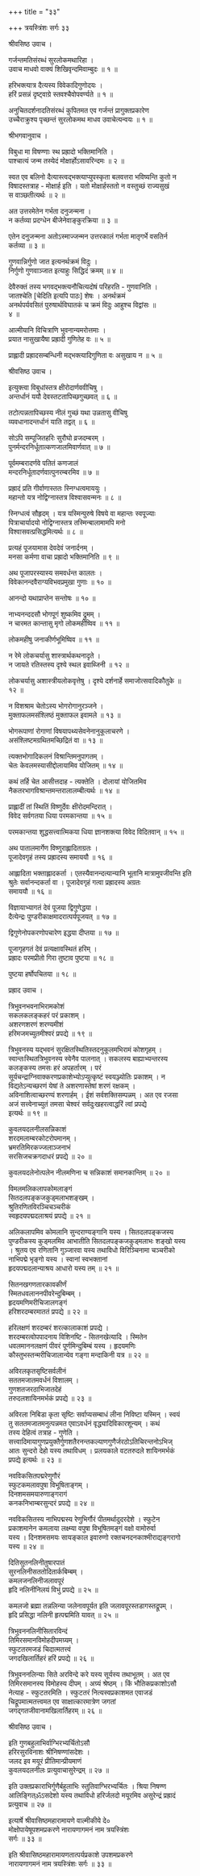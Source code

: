 +++
title = "३३"

+++
त्रयस्त्रिंशः सर्गः ३३  
  
श्रीवसिष्ठ उवाच ।  
  
गर्जन्तमतिसंरब्धं सुरलोकमथारिहा ।  
उवाच माधवो वाक्यं शिखिवृन्दमिवाम्बुदः ॥ १ ॥  
  
हरिभक्त्यात्र दैत्यस्य विवेकादिगुणोदयः ।  
हरिं प्रसन्नं दृष्ट्वाग्रे स्तवश्चैवोपवर्ण्यते ॥ १ ॥  
  
अनुचितदर्शनादतिसंरब्धं कुपितमत एव गर्जन्तं प्रागुक्तप्रकारेण   
उच्चैराक्रुश्य पृच्छन्तं सुरलोकमथ माधव उवाचेत्यन्वयः ॥ १ ॥  
  
श्रीभगवानुवाच ।  
  
विबुधा मा विषण्णाः स्थ प्रह्रादो भक्तिमानिति ।  
पाश्चात्यं जन्म तस्येदं मोक्षार्होऽसावरिन्दमः ॥ २ ॥  
  
स्वत एव बलिनो दैत्यास्त्वद्भक्त्याप्युपस्कृता बलवत्तरा भविष्यन्ति कुतो न   
विषादस्तत्राह - मोक्षार्ह इति । यतो मोक्षार्हस्ततो न वस्तुच्छं राज्यसुखं   
स वाञ्छतीत्यर्थः ॥ २ ॥  
  
अत उत्तरमेतेन गर्भता दनुजन्मना ।  
न कर्तव्या प्रदग्धेन बीजेनेवाङ्कुरक्रिया ॥ ३ ॥  
  
एतेन दनुजन्मना अतोऽस्माज्जन्मन उत्तरकालं गर्भता मातृगर्भे वसतिर्न   
कर्तव्या ॥ ३ ॥  
  
गुणवान्निर्गुणो जात इत्यनर्थक्रमं विदुः ।  
निर्गुणो गुणवाञ्जात इत्याहुः सिद्धिदं क्रमम् ॥ ४ ॥  
  
देवैरुक्तं तस्य भगवद्भक्त्यनौचित्यदोषं परिहरति - गुणवानिति ।   
जातश्चेति [चेदिति इत्यपि पाठः] शेषः । अनर्थक्रमं   
अनर्थपर्यवसितं पुरुषार्थविघातकं च क्रमं विदुः आहुश्च विद्वांसः ॥   
४ ॥  
  
आत्मीयानि विचित्राणि भुवनान्यमरोत्तमाः ।  
प्रयात नासुखायैषा प्रह्रादी गुणितेह वः ॥ ५ ॥  
  
प्राह्लादी प्रह्रादसम्बन्धिनी मद्भक्त्यादिगुणिता वः असुखाय न ॥ ५ ॥  
  
श्रीवसिष्ठ उवाच ।  
  
इत्युक्त्वा विबुधांस्तत्र क्षीरोदार्णववीचिषु ।  
अन्तर्धानं ययौ देवस्तटतापिच्छगुच्छवत् ॥ ६ ॥  
  
तटोत्पन्नतापिच्छस्य नीलं गुच्छं यथा उन्नतासु वीचिषु   
व्यवधानादन्तर्धानं याति तद्वत् ॥ ६ ॥  
  
सोऽपि सम्पूजितहरिः सुरौघो व्रजदम्बरम् ।  
पुनर्मन्दरनिर्धूतात्कणजालमिवार्णवात् ॥ ७ ॥  
  
पूर्वमम्बरादर्णवे पतितं कणजालं   
मन्दरनिर्धूतादर्णवात्पुनरम्बरमिव ॥ ७ ॥  
  
प्रह्रादं प्रति गीर्वाणास्ततः स्निग्धत्वमाययुः ।  
महान्तो यत्र नोद्विग्नास्तत्र विश्वासवन्मनः ॥ ८ ॥  
  
स्निग्धत्वं सौहृदम् । यत्र यस्मिन्पुरुषे विषये वा महान्तः स्वपूज्याः   
पित्राचार्यादयो नोद्विग्नास्तत्र तस्मिन्बालामामपि मनो   
विश्वासवत्प्रसिद्धमित्यर्थः ॥ ८ ॥  
  
प्रत्यहं पूजयामास देवदेवं जनार्दनम् ।  
मनसा कर्मणा वाचा प्रह्रादो भक्तिमानिति ॥ ९ ॥  
  
अथ पूजापरस्यास्य समवर्धन्त कालतः ।  
विवेकानन्दवैराग्यविभवप्रमुखा गुणाः ॥ १० ॥  
  
आनन्दो यथाप्राप्तेन सन्तोषः ॥ १० ॥  
  
नाभ्यनन्ददसौ भोगपूगं शुष्कमिव द्रुमम् ।  
न चारमत कान्तासु मृगो लोकमहीष्विव ॥ ११ ॥  
  
लोकमहीषु जनाकीर्णभूमिष्विव ॥ ११ ॥  
  
न रेमे लोकचर्यासु शास्त्रार्थकथनादृते ।  
न जायते रतिस्तस्य दृश्ये स्थल इवाब्जिनी ॥ १२ ॥  
  
लोकचर्यासु अशास्त्रीयलोकवृत्तेषु । दृश्ये दर्शनार्हे समाजोत्सवादिकौतुके ॥   
१२ ॥  
  
न विशश्राम चेतोऽस्य भोगरोगानुरञ्जने ।  
मुक्ताफलमसंश्लिष्ठं मुक्ताफल इवामले ॥ १३ ॥  
  
भोगरूपाणां रोगाणां विषयापथ्यसेवनेनानुकूलाचरणे ।   
असंश्लिष्टमग्रथितमच्छिद्रितं वा ॥ १३ ॥  
  
त्यक्तभोगादिकलनं विश्रान्तिमनुपागतम् ।  
चेतः केवलमस्यासीद्दोलायामिव योजितम् ॥ १४ ॥  
  
कथं तर्हि चेत आसीत्तदाह - त्यक्तेति । दोलायां योजितमिव   
नैकतरभागविश्रान्तमन्तरालालम्बीत्यर्थः ॥ १४ ॥  
  
प्राह्लादीं तां स्थितिं विष्णुर्देवः क्षीरोदमन्दिरात् ।  
विवेद सर्वगतया धिया परमकान्तया ॥ १५ ॥  
  
परमकान्तया शुद्धसत्त्वात्मिकया धिया ज्ञानशक्त्या विवेद विदितवान् ॥ १५ ॥  
  
अथ पातालमार्गेण विष्णुराह्लादिताग्रतः ।  
पूजादेवगृहं तस्य प्रह्रादस्य समाययौ ॥ १६ ॥  
  
आह्लादिता भक्ताह्लादकर्ता । एतस्यैवानन्दत्यान्यानि भूतानि मात्रामुपजीवन्ति इति   
श्रुतेः सर्वानन्दकर्ता वा । पूजादेवगृहं गत्वा प्रह्रादस्य अग्रतः   
समाययौ ॥ १६ ॥  
  
विज्ञायाभ्यागतं देवं पूजया द्विगुणेद्धया ।  
दैत्येन्द्रः पुण्डरीकाक्षमादरात्पर्यपूजयत् ॥ १७ ॥  
  
द्विगुणेनोपकरणोपचारेण इद्धया दीप्तया ॥ १७ ॥  
  
पूजागृहगतं देवं प्रत्यक्षावस्थितं हरिम् ।  
प्रह्रादः परमप्रीतो गिरा तुष्टाव पुष्टया ॥ १८ ॥  
  
पुष्टया हर्षोपचितया ॥ १८ ॥  
  
प्रह्राद उवाच ।  
  
त्रिभुवनभवनाभिरामकोशं  
सकलकलङ्कहरं परं प्रकाशम् ।  
अशरणशरणं शरण्यमीशं  
हरिमजमच्युतमीश्वरं प्रपद्ये ॥ १९ ॥  
  
त्रिभुवनस्य यद्भवनं सुरक्षितस्थितिस्तदनुकूलमभिरामं कोशगृहम् ।   
स्वान्तःस्थितत्रिभुवनस्य स्वेनैव पालनात् । सकलस्य बाह्याभ्यन्तरस्य   
कलङ्कस्य तमसः हरं अपहर्तारम् । परं   
सूर्यचन्द्राग्निवाक्करणप्रकाशेभ्योऽप्युत्कृष्टं स्वयञ्ज्योतिः प्रकाशम् । न   
विद्यतेऽन्यच्छरणं येषां ते अशरणास्तेषां शरणं रक्षकम् ।   
अविनाशित्वाच्छरण्यं शरणार्हम् । ईशं सर्वशक्तिसम्पन्नम् । अत एव रजसा   
अजं सत्त्वेनाच्युतं तमसा चेश्वरं सर्वदुःखहरत्वाद्धरिं त्वां प्रपद्ये   
इत्यर्थः ॥ १९ ॥  
  
कुवलयदलनीलसन्निकाशं  
शरदमलाम्बरकोटरोपमानम् ।  
भ्रमरतिमिरकज्जलाञ्जनाभं   
सरसिजचक्रगदाधरं प्रपद्ये ॥ २० ॥  
  
कुवलयदलेनोत्पलेन नीलमणिना च सन्निकाशं समानकान्तिम् ॥ २० ॥  
  
विमलमलिकलापकोमलाङ्गं  
सितदलपङ्कजकुड्मलाभशङ्खम् ।  
श्रुतिरणितविरञ्चिचञ्चरीकं  
स्वहृदयपद्मदलाश्रयं प्रपद्ये ॥ २१ ॥  
  
अलिकलापमिव कोमलानि सुन्दराण्यङ्गानि यस्य । सितदलपङ्कजस्य   
पुण्डरीकस्य कुड्मलमिव आभातीति सितदलपङ्कजकुड्मलाभः शङ्खो यस्य   
। श्रुतय एव रणितानि गुञ्जारवा यस्य तथाविधो विरिञ्चिनामा चञ्चरीको   
नाभिपद्मे भृङ्गो यस्य । स्वानां स्वभक्तानां   
हृदयपद्मदलान्याश्रय आधारो यस्य तम् ॥ २१ ॥  
  
सितनखगणतारकावकीर्णं  
स्मितधवलाननपीवरेन्दुबिम्बम् ।  
हृदयमणिमरीचिजालगङ्गं  
हरिशरदम्बरमाततं प्रपद्ये ॥ २२ ॥  
  
हरिलक्षणं शरदम्बरं शरत्कालाकाशं प्रपद्ये ।   
शरदम्बरत्वोपपादनाय विशिनष्टि - सितनखेत्यादि । स्मितेन   
धवलमाननलक्षणं पीवरं पूर्णमिन्दुबिम्बं यस्य । हृदयमणिः   
कौस्तुभस्तन्मरीचिजालान्येव गङ्गा मन्दाकिनी यत्र ॥ २२ ॥  
  
अविरलकृतसृष्टिसर्वलीनं  
सततमजातमवर्धनं विशालम् ।  
गुणशतजरठाभिजातदेहं  
तरुदलशायिनमर्भकं प्रपद्ये ॥ २३ ॥  
  
अविरला निबिडा कृता सृष्टिः सर्वाप्यसम्बाधं लीना निविष्टा यस्मिन् । स्वयं   
तु सततमजातमनुत्पन्नमत एवाऽवर्धनं वृद्ध्यादिविकारशून्यम् । कथं   
तस्य देहित्वं तत्राह - गुणेति ।   
सत्त्वादिमायागुणप्रयुक्तैर्गुणशतैरनन्तकल्याणगुणैर्जरठोऽतिचिरन्तनोऽभिज्  
आतः सुन्दरो देहो यस्य तथाविधम् । प्रलयकाले वटतरुदले शायिनमर्भकं   
प्रपद्ये इत्यर्थः ॥ २३ ॥  
  
नवविकसितपद्मरेणुगौरं  
स्फुटकमलावपुषा विभूषिताङ्गम् ।  
दिनशमसमयारुणाङ्गरागं  
कनकनिभाम्बरसुन्दरं प्रपद्ये ॥ २४ ॥  
  
नवविकसितस्य नाभिपद्मस्य रेणुभिर्गौरं पीतमर्थादुदरदेशे । स्फुटेन   
प्रकाशमानेन कमलाया लक्ष्म्या वपुषा विभूषितमङ्गं वक्षो वामोरुर्वा   
यस्य । दिनशमसमयः सायङ्काल इवारुणो रक्तचनदनकाश्मीराद्यङ्गरागो   
यस्य ॥ २४ ॥  
  
दितिसुतनलिनीतुषारपातं  
सुरनलिनीसततोदितार्कबिम्बम् ।  
कमलजनलिनीजलावपूरं  
हृदि नलिनीनिलयं विभुं प्रपद्ये ॥ २५ ॥  
  
कमलजो ब्रह्मा तन्नलिन्या जलेनावपूर्यत इति जलावपूरस्तडागस्तद्रूपम् ।   
हृदि प्रसिद्धा नलिनी हृत्पद्ममिति यावत् ॥ २५ ॥  
  
त्रिभुवननलिनीसितारविन्दं  
तिमिरसमानविमोहदीपमग्र्यम् ।  
स्फुटतरमजडं चिदात्मतत्त्वं  
जगदखिलार्तिहरं हरिं प्रपद्ये ॥ २६ ॥  
  
त्रिभुवननलिन्याः सिते अरविन्दे करे यस्य सूर्यस्य तथाभूतम् । अत एव   
तिमिरसमानस्य विमोहस्य दीपम् । अग्र्यं श्रेष्ठम् । किं भौतिकप्रकाशोऽसौ   
नेत्याह - स्फुटतरमिति । स्फुटतरं नित्यस्वप्रकाशमत एवाजडं   
चिद्रूपमात्मतत्त्वमत एव साक्षात्कारमात्रेण जगतां   
जगद्गतजीवानामखिलार्तिहरम् ॥ २६ ॥  
  
श्रीवसिष्ठ उवाच ।  
  
इति गुणबहुलाभिर्वाग्भिरभ्यर्चितोऽसौ  
हरिरसुरविनाशः श्रीनिषण्णांसदेशः ।  
जलद इव मयूरं प्रीतिमान्प्रीयमाणं  
कुवलयदलनीलः प्रत्युवाचासुरेन्द्रम् ॥ २७ ॥  
  
इति उक्तप्रकाराभिर्गुणैर्बहुलाभिः स्तुतिवाग्भिरभ्यर्चितः । श्रिया निषण्ण   
आलिङ्गित्ॐऽसदेशो यस्य तथाविधो हरिर्जलदो मयूरमिव असुरेन्द्रं प्रह्रादं   
प्रत्युवाच ॥ २७ ॥  
  
इत्यार्षे श्रीवासिष्ठमहारामायणे वाल्मीकीये दे०   
मोक्षोपायेषूपशमप्रकरणे नारायणागमनं नाम त्रयस्त्रिंशः   
सर्गः ॥ ३३ ॥  
  
इति श्रीवासिष्ठमहारामायणतात्पर्यप्रकाशे उपशमप्रकरणे   
नारायणागमनं नाम त्रयस्त्रिंशः सर्गः ॥ ३३ ॥  
  
  